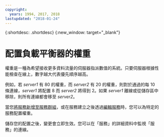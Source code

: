 ```yaml
---
copyright:
  years: 1994, 2017, 2018
lastupdated: "2018-01-24"
---
```


{:shortdesc: .shortdesc}
{:new_window: target="_blank"}

# 配置負載平衡器的權重

權重是一種為希望接收更多資料流量的伺服器指派數值的系統。只要伺服器根據性能檢查在線上，數字越大代表優先順序越高。  

例如，若 _server1_ 有 80 的權重，而 _server2_ 有 20 的權重，則對於通過的每 10 條連線，_server1_ 將配置 8 而 _server2_ 將得到 2。如果  _server1_ 離線或從儲存區中移除，則所有連線都會移至 _server2_。

當您[將服務新增至服務群組](add-service-service-group.html)，或在服務建立之後透過[編輯服務](edit-service-load-balancer.html)時，您可以為特定的服務配置權重。

儲存您的配置之後，變更會立即生效。您可以在「服務」的詳細資料中監視「服務」的連線。
